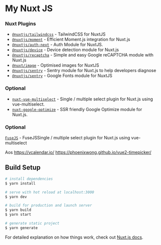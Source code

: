 # My Nuxt JS

### Nuxt Plugins

- [`@nuxtjs/tailwindcss`](https://tailwindcss.nuxtjs.org) - TailwindCSS for NuxtJS
- [`@nuxtjs/moment`](https://github.com/nuxt-community/moment-module) - Efficient Moment.js integration for Nuxt.js
- [`@nuxtjs/auth-next`](https://github.com/nuxt-community/moment-module) - Auth Module for NuxtJS.
- [`@nuxtjs/device`](https://github.com/nuxt-community/device-module) - Device detection module for Nuxt.js
- [`@nuxtjs/recaptcha`](https://github.com/nuxt-community/recaptcha-module) - Simple and easy Google reCAPTCHA module with Nuxt.js
- [`@nuxt/image`](https://image.nuxtjs.org) - Optimised images for NuxtJS
- [`@nuxtjs/sentry`](https://sentry.nuxtjs.org/) - Sentry module for Nuxt.js to help developers diagnose
- [`@nuxtjs/sentry`](https://github.com/nuxt-community/google-fonts-module) - Google Fonts module for NuxtJS

### Optional

- [`nuxt-vue-multiselect`](https://github.com/spektrummedia/nuxt-vue-multiselect) - Single / multiple select plugin for Nuxt.js using vue-multiselect.
- [`nuxt-google-optimize`](https://github.com/nuxt-community/google-optimize-module) - SSR friendly Google Optimize module for Nuxt.js.

### Optional

[`FuseJS`](https://github.com/spektrummedia/nuxt-vue-multiselect) - FuseJSSingle / multiple select plugin for Nuxt.js using vue-multiselect


Aos
https://vcalendar.io/
https://phoenixwong.github.io/vue2-timepicker/

## Build Setup

```bash
# install dependencies
$ yarn install

# serve with hot reload at localhost:3000
$ yarn dev

# build for production and launch server
$ yarn build
$ yarn start

# generate static project
$ yarn generate
```

For detailed explanation on how things work, check out [Nuxt.js docs](https://nuxtjs.org).
